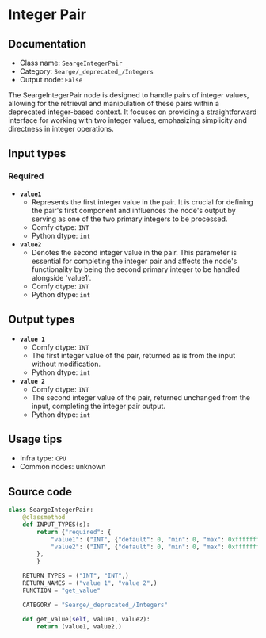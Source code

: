 # Integer Pair
## Documentation
- Class name: `SeargeIntegerPair`
- Category: `Searge/_deprecated_/Integers`
- Output node: `False`

The SeargeIntegerPair node is designed to handle pairs of integer values, allowing for the retrieval and manipulation of these pairs within a deprecated integer-based context. It focuses on providing a straightforward interface for working with two integer values, emphasizing simplicity and directness in integer operations.
## Input types
### Required
- **`value1`**
    - Represents the first integer value in the pair. It is crucial for defining the pair's first component and influences the node's output by serving as one of the two primary integers to be processed.
    - Comfy dtype: `INT`
    - Python dtype: `int`
- **`value2`**
    - Denotes the second integer value in the pair. This parameter is essential for completing the integer pair and affects the node's functionality by being the second primary integer to be handled alongside 'value1'.
    - Comfy dtype: `INT`
    - Python dtype: `int`
## Output types
- **`value 1`**
    - Comfy dtype: `INT`
    - The first integer value of the pair, returned as is from the input without modification.
    - Python dtype: `int`
- **`value 2`**
    - Comfy dtype: `INT`
    - The second integer value of the pair, returned unchanged from the input, completing the integer pair output.
    - Python dtype: `int`
## Usage tips
- Infra type: `CPU`
- Common nodes: unknown


## Source code
```python
class SeargeIntegerPair:
    @classmethod
    def INPUT_TYPES(s):
        return {"required": {
            "value1": ("INT", {"default": 0, "min": 0, "max": 0xffffffffffffffff}),
            "value2": ("INT", {"default": 0, "min": 0, "max": 0xffffffffffffffff}),
        },
        }

    RETURN_TYPES = ("INT", "INT",)
    RETURN_NAMES = ("value 1", "value 2",)
    FUNCTION = "get_value"

    CATEGORY = "Searge/_deprecated_/Integers"

    def get_value(self, value1, value2):
        return (value1, value2,)

```
